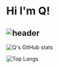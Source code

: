 #   Hi I'm Q!
## ![header](https://capsule-render.vercel.app/api?type=wave&color=auto&height=300&section=header&text=Q&fontSize=90)


![Q's GitHub stats](https://github-readme-stats.vercel.app/api?username=202420505&show_icons=true&theme=radical)

![Top Langs](https://github-readme-stats.vercel.app/api/top-langs/?202420505=anuraghazra&layout=compact)
